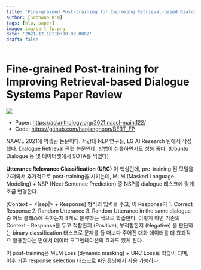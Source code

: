 ```yaml
---
title: 'Fine-grained Post-training for Improving Retrieval-based Dialogue Systems Paper Review'
author: [Soohwan Kim]
tags: [nlp, paper]
image: img/bert_fp.png
date: '2021-12-18T10:00:00.000Z'
draft: false
---
```



# Fine-grained Post-training for Improving Retrieval-based Dialogue Systems Paper Review
  
<img src="https://d3i71xaburhd42.cloudfront.net/9f359007e9af7e49e95b3bba3c8621c6fa2f8cca/4-Figure1-1.png">
  
- Paper: https://aclanthology.org/2021.naacl-main.122/
- Code: https://github.com/hanjanghoon/BERT_FP
  
NAACL 2021에 억셉된 논문이다. 서강대 NLP 연구실, LG AI Research 팀에서 작성했다. Dialogue Retrieval 관련 논문인데, 
방법이 심플하면서도 성능 좋다. (Ubuntu Dialogue 등 몇 데이터셋에서 SOTA를 찍었다)  
  
**Utterance Relevance Classification (URC)** 이 핵심인데, pre-training 된 모델을 가져와서 추가적으로 post-training을 시키는데, 
MLM (Masked Language Modeling) + NSP (Next Sentence Prediction) 중 NSP를 dialogue 태스크에 맞게 조금 변형한다.  
  
[Context + <|sep|> +  Response] 형식의 입력을 주고, 이 Response가 1. Correct Response 2. Random Utterance 3. Random Utterance in the same dialogue 중 
어느 클래스에 속하는지 3개로 분류하는 식으로 학습한다. 이렇게 하면 기존의 Context - Response를 두고 적합한지 (Positive), 
부적합한지 (Negative) 를 판단하는 binary classification 태스크로 문제를 풀 때보다 
주어진 대화 데이터를 더 효과적으 활용한다는 면에서 데이터 오그멘테이션의 효과도 있게 된다. 

이 post-training은 MLM Loss (dynamic masking) + URC Loss로 학습이 되며, 
이후 기존 response selection 태스크로 파인튜닝해서 사용 가능하다.  

